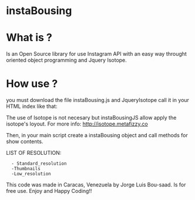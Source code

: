 # instaBousing

# What is ? 

   Is an Open Source library for use Instagram API with an easy way throught oriented object programming and Jquery Isotope.

# How use ?

   you must download the file instaBousing.js and JqueryIsotope call it in your HTML index like that:
   
   <script src="SomeWhereOfYourHD/isotope.js"></script>
   <script src="SomeWhereOfYourHD/instaBousing.js"></script>
   
   The use of Isotope is not necesary but instaBousingJS allow apply the isotope's loyout. For more info: http://isotope.metafizzy.co
   
   
   Then, in your main script create a instaBousing object and call methods for show contents.
   
   <script>
       var ib = new instaBousing("ACCES_TOKEN","DIVCLASS PIVOT OF ISOTOPE");
       
       //EXECUTE METHODS FOR SHOW CONTENTS OF MEDIA
       ib.media.IsotopeInit("item of isotpe grid","fitRows"); 
       ib.media.fotosAppend("item of isotope grid","standard_resolution"); //IN THIS CASE standard_resolution

       /* METHODS FOR SHOW CONTENTS SEARCHED BY A HASHTAG (YOU MUST NEED PERMISSION OF INSTAGRAM API: SEE https://www.instagram.com/developer/review/ */

      ib.tagInit("QueBellaEsLaLoca");
      ib.hashtag.fotosAppend("item of isotope grid","standard_resolution"); //IN THIS CASE standard_resolution
   </script>
   
   LIST OF RESOLUTION:
   
      - Standard_resolution
      -Thumbnails
      -Low_resolution
 
This code was made in Caracas, Venezuela by Jorge Luis Bou-saad. Is for free use. Enjoy and Happy Coding!!
